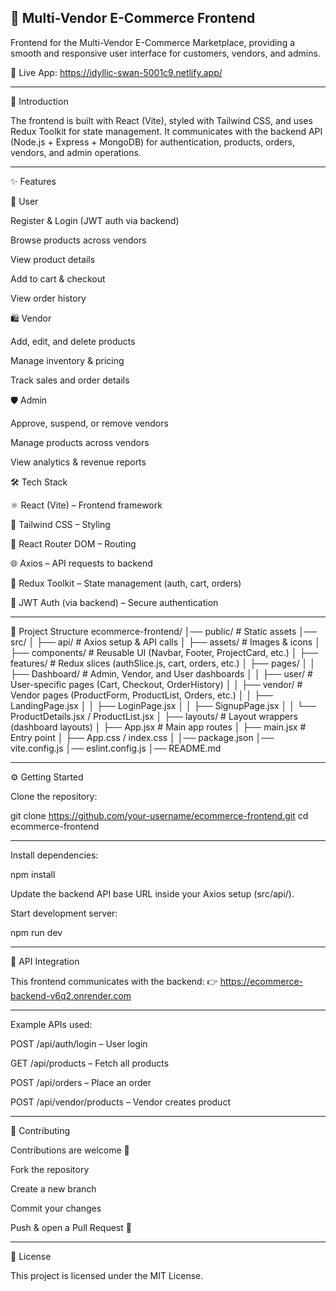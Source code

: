 🛒 Multi-Vendor E-Commerce Frontend
---
Frontend for the Multi-Vendor E-Commerce Marketplace, providing a smooth and responsive user interface for customers, vendors, and admins.

🔗 Live App: https://idyllic-swan-5001c9.netlify.app/


---
📌 Introduction

The frontend is built with React (Vite), styled with Tailwind CSS, and uses Redux Toolkit for state management.
It communicates with the backend API (Node.js + Express + MongoDB) for authentication, products, orders, vendors, and admin operations.


---
✨ Features

👤 User

  Register & Login (JWT auth via backend)

  Browse products across vendors

  View product details

  Add to cart & checkout

  View order history


🛍 Vendor

  Add, edit, and delete products

  Manage inventory & pricing

  Track sales and order details


🛡 Admin

  Approve, suspend, or remove vendors

  Manage products across vendors

  View analytics & revenue reports


🛠 Tech Stack

  ⚛️ React (Vite) – Frontend framework

  🎨 Tailwind CSS – Styling

  🔗 React Router DOM – Routing

  🌐 Axios – API requests to backend

  💾 Redux Toolkit – State management (auth, cart, orders)

  🔐 JWT Auth (via backend) – Secure authentication


---
📂 Project Structure
ecommerce-frontend/
│── public/              # Static assets
│── src/
│   ├── api/             # Axios setup & API calls
│   ├── assets/          # Images & icons
│   ├── components/      # Reusable UI (Navbar, Footer, ProjectCard, etc.)
│   ├── features/        # Redux slices (authSlice.js, cart, orders, etc.)
│   ├── pages/
│   │   ├── Dashboard/   # Admin, Vendor, and User dashboards
│   │   ├── user/        # User-specific pages (Cart, Checkout, OrderHistory)
│   │   ├── vendor/      # Vendor pages (ProductForm, ProductList, Orders, etc.)
│   │   ├── LandingPage.jsx
│   │   ├── LoginPage.jsx
│   │   ├── SignupPage.jsx
│   │   └── ProductDetails.jsx / ProductList.jsx
│   ├── layouts/         # Layout wrappers (dashboard layouts)
│   ├── App.jsx          # Main app routes
│   ├── main.jsx         # Entry point
│   ├── App.css / index.css
│
│── package.json
│── vite.config.js
│── eslint.config.js
│── README.md


---
⚙️ Getting Started

Clone the repository:

git clone https://github.com/your-username/ecommerce-frontend.git
cd ecommerce-frontend


---
Install dependencies:

npm install

Update the backend API base URL inside your Axios setup (src/api/).

Start development server:

npm run dev


---
📡 API Integration

This frontend communicates with the backend:
👉 https://ecommerce-backend-v6q2.onrender.com


---
Example APIs used:

POST /api/auth/login – User login

GET /api/products – Fetch all products

POST /api/orders – Place an order

POST /api/vendor/products – Vendor creates product


---
🤝 Contributing

Contributions are welcome 🎉

Fork the repository

Create a new branch

Commit your changes

Push & open a Pull Request 🚀


---
📜 License

This project is licensed under the MIT License.

